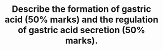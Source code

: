 ---
title: "Describe the formation of gastric acid (50% marks) and the regulation of gastric acid secretion (50% marks)."
entityType: SAQ
exam: PEX
college: CICM
year: 2020
sitting: B
question: 16
passRate: 26
EC_expectedDomains:
- "The first section required a description of the generation and transport of both H+ and Cl- into the stomach lumen by the parietal cell."
- "The contributions of basolateral and luminal ion channels, the role of carbonic anhydrase and accurate description of the net flux was expected for full marks."
- "The second section required comments on the roles of neural and endocrine regulation."
- "Increased acid secretion via acetylcholine (via muscarinic M3), histamine (via H2) and gastrin were expected as was reduced secretion via secretin and somatostatin."
- "Better responses were able to combine and integrate these into cephalic, gastric, and intestinal phases."
EC_extraCredit:
- "The is question was divided into two sections offering equal marks."
EC_errorsCommon:
- "The nature and function of other gastric secretions and the role of pharmacologic agents was not asked for and therefore not awarded any marks."
---